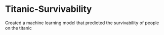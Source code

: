 # Titanic-Survivability
Created a machine learning model that predicted the survivability of people on the titanic
